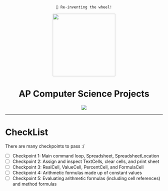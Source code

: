 <div align="center">
  
  ```
  🎉 Re-inventing the wheel!
  ```
  
  <img src="https://media1.tenor.com/images/f6362876996697b6a6f554b2ac3d3013/tenor.gif?itemid=10488408" width=200>
  <h1> AP Computer Science Projects </h1>
  <img src="https://img.shields.io/badge/Java:-Yes-green?style=for-the-badge">
</div>

---

# CheckList
There are many checkpoints to pass :/
- [ ] Checkpoint 1: Main command loop, Spreadsheet, SpreadsheetLocation
- [ ] Checkpoint 2: Assign and inspect TextCells, clear cells, and print sheet
- [ ] Checkpoint 3: RealCell, ValueCell, PercentCell, and FormulaCell 
- [ ] Checkpoint 4: Arithmetic formulas made up of constant values
- [ ] Checkpoint 5: Evaluating arithmetic formulas (including cell references) and method formulas
